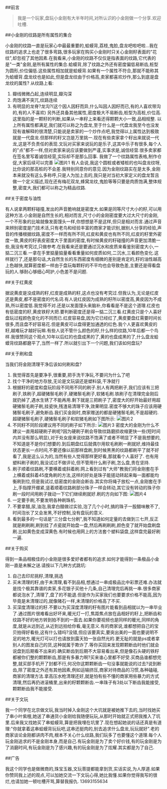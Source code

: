 ##前言

> 我是一个玩家,盘玩小金刚有大半年时间,对所认识的小金刚做一个分享.欢迎吐槽.

##小金刚的纹路是所有属性的集合

小金刚的纹路一直是玩家心中最最重要的,蛤蟆背,荔枝,鬼脸,盘龙吧啦吧啦...我在纹路的追求上也走了很多弯路,很多玩家在购买小金刚时只关心金刚籽表面的"花纹",却忽视了其他因素.在我看来,小金刚的纹路不仅仅是指表面的纹路,它代表的是"一类"金刚,是所有属性的集合.蛤蟆背,除了纹路之外还有密度偏低易断齿,桩型为圆形,价位偏低.这些属性相加就是蛤蟆背.如果有一个属性不符合,那就不能称其为蛤蟆背.盘龙纹也是如此,但是盘龙纹由于价格高,卖家都喜欢炒作,那么到底是盘龙纹的属性?
从纹路上看:
1. 瓣线微微凸起,连续明显,瓣沟深
2. 肉饱满不突兀,纹路连续
3. 有明显的龙脊?龙沟?(这个因人因籽而异,什么叫因人因籽而已,有的人喜欢带沟的,有的人不喜欢)
另外还具备其他属性,密度极大不易断齿,桩型为高桩,价位高.这里指的是一颗籽的判断,如果从一串籽上来看还得颗颗大小一致,品相规整.
以上所有属性都满足,我们就可以称之为盘龙,至于什么是一代盘龙我至今也没发现有谁解释的很清楚,只能说是卖家的一个炒作点吧,我觉得以上属性达到极致就是一代盘龙.但那样的籽又岂是万里挑一.现在有些卖家拿个籽出来就说一代龙,这是不负责任的表现.文玩对买家来说玩的是乐子,这其中乐子有很多,每个人的"点"都不一样,但对卖家来说应该要做到严谨,实事求是,诚信经营.很多卖家都在签名里写着诚信经营,实际却不是那么回事.
我做了一个纹路属性表格,制作仓促,大家后续可以完善
![图片1][img1]
有人会说,我这个圆桩或者矮桩的也叫盘龙纹呀,比你说的那高桩的不会差.我特别同意你的意见.因为金刚纹路实在是太多,金刚本来就没有这么多称呼,只是人为加上去的,我只是对当初大家定义的盘龙暂且做一个定义描述,现在还有梅花双龙,蜂窝龙纹,鬼脸等等只要是肉质饱满,整体规整,密度大,我们都可以称之为精品纹路.

##关于密度与油性

有人说拿两颗籽碰撞,发出的声音脆响就是密度大.如果是同等尺寸大小的籽,可以用这种方法.小金刚是自然生长的,相对而言,尺寸小的金刚密度要大过大尺寸的金刚,一个不形象的比喻就像发面馒头一样,你想想是不是这样,但只是相对而言.通过声音来辨别密度是门技术活,只有老鸟和经验丰富的商家才能识别,据别人分享的经验,声音的传播根据纹路,密度不一样而有所不同,红皮和黄皮也有所不同,红皮的籽里外密度一致,黄皮的籽表皮密度大于里面的密度,有时候黄皮的籽碰撞的声音更加清脆一些,我没有考究过,只做参考.在我看来还是要通过沉水和皮质来看鉴别密度大小,一掂二沉三看.一拿在手里掂量掂量看看重量如何皮质如何,二沉水,三看颜色变化.这样就行了,还是那句话,大自然生长的东西密度有细微的差别是肯定的,籽的油性越高上色越快,就算密度都一样由于盘玩每颗籽的不平均也会导致色差,主要还是得看盘玩的人.够耐心够细心呵护,小色差不是问题.

##关于红黄皮

据说黄皮是没成熟的籽,红皮是成熟的籽,这点也没有考究过.但我认为,无论是红皮还是黄皮,都不是密度的代名词.有人说红皮因为成熟的籽所以密度高,黄皮因为不成熟,所以密度低.我觉得不对.还是以发面馒头来脑补,你看看是不是这个道理.红皮也有低密度的籽,黄皮铁籽大把.要判断密度还是得一掂二沉三看.红黄皮只是个人喜好盘玩过程颜色变化的不同而已.红皮容易盘,因为它已经红了,黄皮要盘红需要时间长很多,而且盘不好容易花.但是黄皮可以盘得更加通透的红色.我个人更喜欢黄皮的籽,越难玩才越好玩嘛.有些人说不管什么颜色的籽,什么样的纹路,10年后都一个鸟样.我很赞同这个观点,10年以后红的也盘成黑的了,黄的也盘成黑的了,什么盘龙蛤蟆背纹路都磨平了,当然一样了.所以就引出下一个问题,我们该如何盘玩?

##关于刷和盘

当我们将金刚清理干净后该如何刷和盘?
1. 我觉得首先是要净手,很重要,把手洗干净玩,不要问为什么了吧
2. 找个干净的地方存放,无论是文玩袋还是塑料袋,干净就行
3. 根据籽的密度和盘玩阶段不同用不同的刷子.别人有两把刷子,我们应该有三把刷子,铁刷子,超硬猪鬃毛刷子,硬猪鬃毛刷子,软猪毛刷.铁刷子在清理完金刚后就扔掉了,遇水生锈了不能再用.剩下就是三把刷子了,密度大的籽开始最好用超硬猪鬃毛刷子刷,挂瓷快,残渣易清理干净,效果明显.密度不够大的珠子应该用硬猪鬃毛刷子,避免断齿.我们买金刚时,商家赠送的都是硬猪鬃毛刷,不是超硬的.超硬猪鬃毛刷子,硬猪鬃毛刷子和软猪毛刷如下图所示:
![图片2][img2]
4. 不同籽不同阶段建议用不同的刷子如下所示:
![图片3][img3]
密度大的金刚为什么不建议一直用超硬刷子刷呢?因为硬刷子刷会导致纹路磨损收缩更快一些(短时间内并没有那么明显),对于处女座来说纹路不饱满了或者不明显了不是我想要的,不知道是不是你们想要的.到后期盘红后就偶尔用软毛刷刷一刷就好,维持最佳状态更长一点时间,不要还像以前那样盘刷,到时候黑黑的纹路都刷平了就不好看了,我是这么认为的,当然有些人觉得那样更好看,那就看个人喜好了.
也有用塑料刷子刷的,我没试过不做评论,但不管用什么刷子刷,怎么盘,贵在坚持.
5. 刷子顺着纹路刷,不要横着或斜着刷.网上看到过有"大师"教我们将金刚套在手上横着或斜着45度角刷的方法,这样的好处是珠子能搓动转起来每一面都能均衡刷到位,但是我试过,低密度的金刚会断齿.其实你将绳子放松一点,金刚套在手上,手指撑开绷紧,竖着顺着纹路刷部分珠子一样会转动,其它没有转动的珠子你刷一段时间用刷子拨动一下它们继续刷就好.刷的方向如下图:
![图片4][img4]
6. 一定要手刷,不要发明各种刷珠机.
7. 不要拿醋,尿,油泡,我拿白醋做过实验,泡了几个小时,搞的珠子一股醋味散不了,时间泡长了又会发黑,不好控制,没有盘玩的意义.
8. 看到最多的一句话是"三分盘七分刷",我不知道如何定量的去做到三七开,反正就是刷刷刷,刷到挂了点瓷就开始盘一盘,然后再刷刷刷,颜色变了就开始盘刷盘刷.比如黄色变成深黄色.有时候也用网上的方法套个塑料袋盘,这样盘完最好刷一遍.

##关于购买

得到一条品相极佳的小金刚是很多爱好者都有的追求.如何才能得到一条极品小金刚一直是未解之谜.请按以下几种方式跳坑:
1. 自己去印尼挑籽,清理,挑选
2. 买未清理的籽,由于未清理,看不到品相,想通过一串成极品比中彩票还难.办法就是找个极其靠谱的卖家,多花银子买他十几条,自己清理完后再挑一串.很多商家都说泡水了,清理了,盘了的不能退.但是作为买家我们也要要求价格不能高,因为毕竟是未清理过的,就像赌石一样,未清理的价格高了不买.
3. 买深度清理过的籽.不要以为买深度清理的籽有图片能看到品相就以为一串毕业了.通过图片很难看出好坏来,暖光灯一打,焦距焦点放在品相好的籽上,把断齿和纹路不好的地方转到拍不到的一面去.如果你要视频也是同样的暖光,同样的角度,就是从远到近,从近到远拍给你看,毫无意义.有的商家说,谁都想把自己的宝贝拍得好看些,这有什么错吗?没错,但应该要真实,要突出美的一面也要说明不足的地方,暖光灯可以打也请放到露天拍一张自然光的.更无耻的就是ps或者拿别人的图发自己的货,这种就属于欺诈了.等你买回来发现颗颗断齿时他们就会说盘到后期看不出来的.确实断齿到后期不大容易看出来,但是像石头硬的铁籽都被你们整的颗颗断齿,那是有多暴力啊?买来谁心里都不好受.买商品谁都想完整,就买部手机开了封都不行,何况你这颗颗断齿一句没事就能说的过去?说到断齿,除了密度之外还有其他因素,例如运输挤压,商家对待商品的习惯,各种磕碰,商家的清理方法.拿高压水枪清理还好,就是怕有些不懂的商家用些暴力的方式清理,然后再扔进滚桶里,出来的籽颗颗断齿.一串珠子有3处以下断齿我能接受,颗颗断齿我不能接受. 

##关于文玩

我一个同学在北京做文玩,我当时掉入金刚这个大坑就是被她推下去的,当时找她买了串小叶紫檀,她送了串通货小金刚给我随便玩玩,从那时开始就正式把我推入了坑里.后来我又找她买了串蛤蟆背,算是把我埋在坑里了.现在想起她说的话还真是有道理:"你就拿着这串蛤蟆背玩玩吧,这串还挺肉的,别去追求什么盘龙,玩玩就好".老的商家谈论金刚都讲肉不肉,根本不关心什么纹路,我们玩多了也要懂这个道理.每个人玩金刚追求的不是金刚本身,而是自己.有玩金刚是为了卖个好价钱,有的玩金刚是为了消磨时间,有玩金刚是为了感兴趣,有的玩金刚是为了炫耀.其实都是为了自己.

##广告

我这个同学也是做微商的,珠宝玉器,文玩菩提都能拿到货,实话实说,为人厚道.如果你赞同我上述的观点,可以加她交流一下文玩心得,她比我懂.如果你觉得我写的很烂,也请加她一顿吐槽开骂,算替我报仇. 13693155634 

[img1]: https://github.com/etimechen/memo/blob/master/images/bodhi1.png
[img2]: https://github.com/etimechen/memo/blob/master/images/bodhi2.jpg
[img3]: https://github.com/etimechen/memo/blob/master/images/bodhi3.png
[img4]: https://github.com/etimechen/memo/blob/master/images/bodhi4.png

